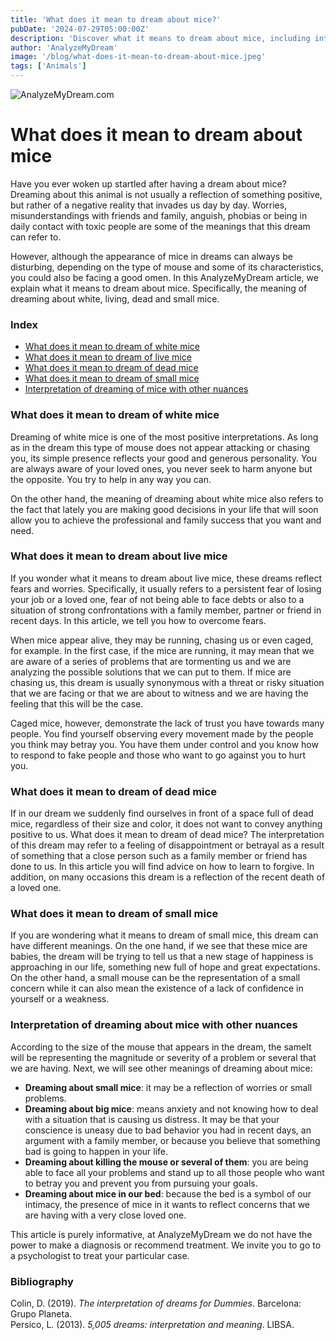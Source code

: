 ```yaml
---
title: 'What does it mean to dream about mice?'
pubDate: '2024-07-29T05:00:00Z'
description: 'Discover what it means to dream about mice, including interpretations of white, living, dead, and small mice.'
author: 'AnalyzeMyDream'
image: '/blog/what-does-it-mean-to-dream-about-mice.jpeg'
tags: ['Animals']
---
```


![AnalyzeMyDream.com](/blog/what-does-it-mean-to-dream-about-mice.jpeg)

# What does it mean to dream about mice

Have you ever woken up startled after having a dream about mice? Dreaming about this animal is not usually a reflection of something positive, but rather of a negative reality that invades us day by day. Worries, misunderstandings with friends and family, anguish, phobias or being in daily contact with toxic people are some of the meanings that this dream can refer to.

However, although the appearance of mice in dreams can always be disturbing, depending on the type of mouse and some of its characteristics, you could also be facing a good omen. In this AnalyzeMyDream article, we explain what it means to dream about mice. Specifically, the meaning of dreaming about white, living, dead and small mice.

### Index

- [What does it mean to dream of white mice](#what-does-it-mean-to-dream-of-white-mice)
- [What does it mean to dream of live mice](#what-does-it-mean-to-dream-of-live-mice)
- [What does it mean to dream of dead mice](#what-does-it-mean-to-dream-of-dead-mice)
- [What does it mean to dream of small mice](#what-does-it-mean-to-dream-of-small-mice)
- [Interpretation of dreaming of mice with other nuances](#interpretation-of-dreaming-of-mice-with-other-nuances)

### What does it mean to dream of white mice

Dreaming of white mice is one of the most positive interpretations. As long as in the dream this type of mouse does not appear attacking or chasing you, its simple presence reflects your good and generous personality. You are always aware of your loved ones, you never seek to harm anyone but the opposite. You try to help in any way you can. 

On the other hand, the meaning of dreaming about white mice also refers to the fact that lately you are making good decisions in your life that will soon allow you to achieve the professional and family success that you want and need. 

### What does it mean to dream about live mice

If you wonder what it means to dream about live mice, these dreams reflect fears and worries. Specifically, it usually refers to a persistent fear of losing your job or a loved one, fear of not being able to face debts or also to a situation of strong confrontations with a family member, partner or friend in recent days. In this article, we tell you how to overcome fears. 

When mice appear alive, they may be running, chasing us or even caged, for example. In the first case, if the mice are running, it may mean that we are aware of a series of problems that are tormenting us and we are analyzing the possible solutions that we can put to them. If mice are chasing us, this dream is usually synonymous with a threat or risky situation that we are facing or that we are about to witness and we are having the feeling that this will be the case. 

Caged mice, however, demonstrate the lack of trust you have towards many people. You find yourself observing every movement made by the people you think may betray you. You have them under control and you know how to respond to fake people and those who want to go against you to hurt you. 

### What does it mean to dream of dead mice

If in our dream we suddenly find ourselves in front of a space full of dead mice, regardless of their size and color, it does not want to convey anything positive to us. What does it mean to dream of dead mice? The interpretation of this dream may refer to a feeling of disappointment or betrayal as a result of something that a close person such as a family member or friend has done to us. In this article you will find advice on how to learn to forgive. In addition, on many occasions this dream is a reflection of the recent death of a loved one. 

### What does it mean to dream of small mice

If you are wondering what it means to dream of small mice, this dream can have different meanings. On the one hand, if we see that these mice are babies, the dream will be trying to tell us that a new stage of happiness is approaching in our life, something new full of hope and great expectations. On the other hand, a small mouse can be the representation of a small concern while it can also mean the existence of a lack of confidence in yourself or a weakness. 
### Interpretation of dreaming about mice with other nuances

According to the size of the mouse that appears in the dream, the sameIt will be representing the magnitude or severity of a problem or several that we are having. Next, we will see other meanings of dreaming about mice:

- **Dreaming about small mice**: it may be a reflection of worries or small problems.
- **Dreaming about big mice**: means anxiety and not knowing how to deal with a situation that is causing us distress. It may be that your conscience is uneasy due to bad behavior you had in recent days, an argument with a family member, or because you believe that something bad is going to happen in your life.
- **Dreaming about killing the mouse or several of them**: you are being able to face all your problems and stand up to all those people who want to betray you and prevent you from pursuing your goals.
- **Dreaming about mice in our bed**: because the bed is a symbol of our intimacy, the presence of mice in it wants to reflect concerns that we are having with a very close loved one.

This article is purely informative, at AnalyzeMyDream we do not have the power to make a diagnosis or recommend treatment. We invite you to go to a psychologist to treat your particular case.


### Bibliography

Colin, D. (2019). *The interpretation of dreams for Dummies*. Barcelona: Grupo Planeta.  
Persico, L. (2013). *5,005 dreams: interpretation and meaning*. LIBSA.